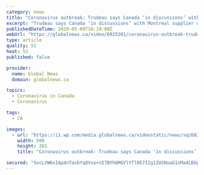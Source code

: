 ```yaml
---
category: news
title: "Coronavirus outbreak: Trudeau says Canada ‘in discussions’ with Montreal supplier over defective N95 masks"
excerpt: "Trudeau says Canada ‘in discussions’ with Montreal supplier over defective N95 masks Video Online, on GlobalNews.ca"
publishedDateTime: 2020-05-09T16:19:00Z
webUrl: "https://globalnews.ca/video/6925201/coronavirus-outbreak-trudeau-says-canada-in-discussions-with-montreal-supplier-over-defective-n95-masks/"
type: article
quality: 52
heat: 52
published: false

provider:
  name: Global News
  domain: globalnews.ca

topics:
  - Coronavirus in Canada
  - Coronavirus

tags:
  - CA

images:
  - url: "https://i1.wp.com/media.globalnews.ca/videostatic/news/sqz682iwp3-7rwmzalgx8/ONLINE_STILL_TRUDEAU_2.jpg?w=500&quality=70&strip=all"
    width: 500
    height: 281
    title: "Coronavirus outbreak: Trudeau says Canada ‘in discussions’ with Montreal supplier over defective N95 masks"

secured: "SxcLVW6xIAp4nTasbYqOVso+n57BYh6MGYlYTl057IIg1ZU2NoaG1nMa4LBXpXBG5gVi3f6lBeNeTvbW3mwCkgbdj0ZLXe6H6ORPa68aueN0xDBwJWCw5WvbPiSPXle0zIekrB74PHC35Q8j6zqhANh/4LXbcAII29+1pWCw0DrMkfZ3pXqYlTKU+7H5Uoy9pCI9m/QiaZVVVuyVfZsym+dHeJwCMZItUDk0go66cT3jrKTCVu9JkS7YKze6MBgTG5oqBhRcDr/4FdujwRToDAu2FPTEKhJ5g88yGxPjBDrcwCjN5TRn+tJHwHEfZaDj;IGoqmiYnYEaN2/zJz7ANlQ=="
---
```


